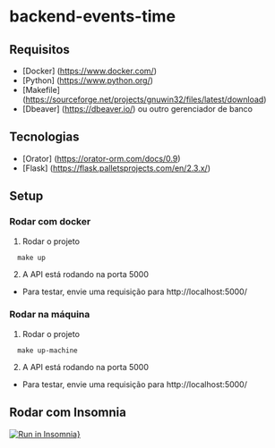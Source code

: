 # backend-events-time

## Requisitos
- [Docker] (https://www.docker.com/)
- [Python] (https://www.python.org/)
- [Makefile] (https://sourceforge.net/projects/gnuwin32/files/latest/download)
- [Dbeaver] (https://dbeaver.io/) ou outro gerenciador de banco

## Tecnologias
- [Orator] (https://orator-orm.com/docs/0.9)
- [Flask] (https://flask.palletsprojects.com/en/2.3.x/)

## Setup

### Rodar com docker

1. Rodar o projeto
```
  make up
```
2. A API está rodando na porta 5000
  - Para testar, envie uma requisição para http://localhost:5000/

### Rodar na máquina

1. Rodar o projeto
```
  make up-machine
```
2. A API está rodando na porta 5000
  - Para testar, envie uma requisição para http://localhost:5000/

## Rodar com Insomnia
[![Run in Insomnia}](https://insomnia.rest/images/run.svg)](https://insomnia.rest/run/?label=Events%20Time%20API&uri=https%3A%2F%2Fgist.github.com%2FWallysonGalvao%2F948fd1381cc6c2f7a5f2b24fb698c5fc)
